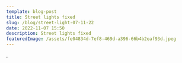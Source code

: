 ```yaml
---
template: blog-post
title: Street lights fixed
slug: /blog/street-light-07-11-22
date: 2022-11-07 15:50
description: Street lights fixed
featuredImage: /assets/fe04834d-7ef8-469d-a396-66b4b2eaf93d.jpeg
---
```

.